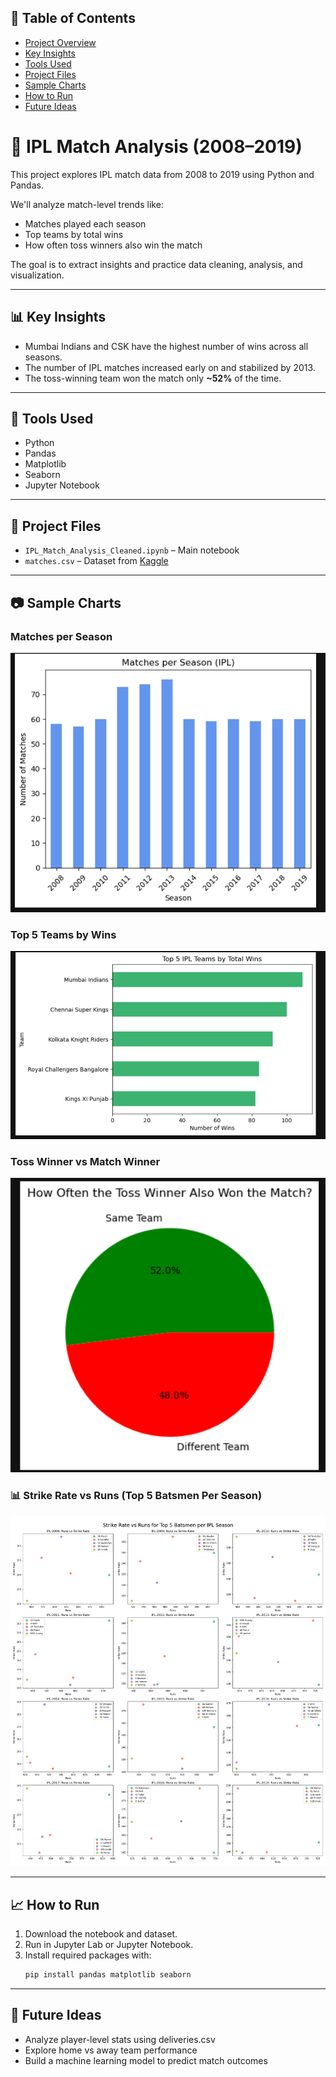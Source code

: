 ## 🧭 Table of Contents
- [Project Overview](#-ipl-match-analysis-2008–2019)
- [Key Insights](#-key-insights)
- [Tools Used](#-tools-used)
- [Project Files](#-project-files)
- [Sample Charts](#-sample-charts)
- [How to Run](#-how-to-run)
- [Future Ideas](#-future-ideas)
# 🏏 IPL Match Analysis (2008–2019)

This project explores IPL match data from 2008 to 2019 using Python and Pandas.

We'll analyze match-level trends like:
- Matches played each season
- Top teams by total wins
- How often toss winners also win the match

The goal is to extract insights and practice data cleaning, analysis, and visualization.

---

## 📊 Key Insights

- Mumbai Indians and CSK have the highest number of wins across all seasons.
- The number of IPL matches increased early on and stabilized by 2013.
- The toss-winning team won the match only **~52%** of the time.

---

## 🧰 Tools Used

- Python
- Pandas
- Matplotlib
- Seaborn
- Jupyter Notebook

---

## 📁 Project Files

- `IPL_Match_Analysis_Cleaned.ipynb` – Main notebook
- `matches.csv` – Dataset from [Kaggle](https://www.kaggle.com/datasets/ramjidoolla/ipl-data-set)

---

## 📷 Sample Charts

### Matches per Season
![Matches per Season](plots/matches_per_season.png)

### Top 5 Teams by Wins
![Top 5 Teams](plots/top_5_winners.png)

### Toss Winner vs Match Winner
![Toss Winner Pie](plots/toss_pie_chart.png)

### 📊 Strike Rate vs Runs (Top 5 Batsmen Per Season)

![Top Batsmen Scatter Plot](plots/top_batsmen_scatter_per_season.png)


---

## 📈 How to Run

1. Download the notebook and dataset.
2. Run in Jupyter Lab or Jupyter Notebook.
3. Install required packages with:
   ```bash
   pip install pandas matplotlib seaborn
   ```

---

## 📌 Future Ideas

- Analyze player-level stats using deliveries.csv
- Explore home vs away team performance
- Build a machine learning model to predict match outcomes
